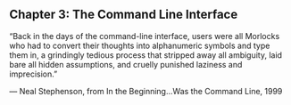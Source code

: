 ## Chapter 3: The Command Line Interface

“Back in the days of the command-line interface, users were all Morlocks who had to convert their thoughts into alphanumeric symbols and type them in, a grindingly tedious process that stripped away all ambiguity, laid bare all hidden assumptions, and cruelly punished laziness and imprecision.” 

— Neal Stephenson, from In the Beginning...Was the Command Line, 1999